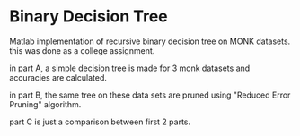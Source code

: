 # Binary Decision Tree
Matlab implementation of recursive binary decision tree on MONK datasets.
this was done as a college assignment.


in part A, a simple decision tree is made for 3 monk datasets and accuracies are calculated.

in part B, the same tree on these data sets are pruned using "Reduced Error Pruning" algorithm.

part C is just a comparison between first 2 parts.
